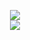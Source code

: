 <p align="center">
  <img src="https://readme-typing-svg.demolab.com?font=Fira+Code&pause=1000&width=100&lines=%23cheerio"/> <br />
  <img src="https://media0.giphy.com/media/7hLfnrOiTBE1q/giphy.gif" /> <br />
  
</p>
